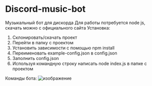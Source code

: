 # Discord-music-bot
Музыкальный бот для дискорда
Для работы потребуется node js, скачать можно с официального сайта
Установка:
  1. Склонировать/скачать проект
  2. Перейти в папку с проектом
  3. Установить зависимости с помощью npm install
  4. Переименовать example-config.json в config.json
  5. Заполнить config.json
  6. Используя командную строку написать node index.js в папке с проектом

Команды бота:
  ![изображение](https://user-images.githubusercontent.com/50004735/226096800-9385092c-1544-4154-bcf5-ee162650b14c.png)
